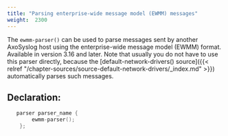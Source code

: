 ```yaml
---
title: "Parsing enterprise-wide message model (EWMM) messages"
weight:  2300
---
```

<!-- DISCLAIMER: This file is based on the syslog-ng Open Source Edition documentation https://github.com/balabit/syslog-ng-ose-guides/commit/2f4a52ee61d1ea9ad27cb4f3168b95408fddfdf2 and is used under the terms of The syslog-ng Open Source Edition Documentation License. The file has been modified by Axoflow. -->

The `ewmm-parser()` can be used to parse messages sent by another AxoSyslog host using the enterprise-wide message model (EWMM) format. Available in version 3.16 and later. Note that usually you do not have to use this parser directly, because the [default-network-drivers() source]({{< relref "/chapter-sources/source-default-network-drivers/_index.md" >}}) automatically parses such messages.


## Declaration:

```c
   parser parser_name {
        ewmm-parser();
    };
```

